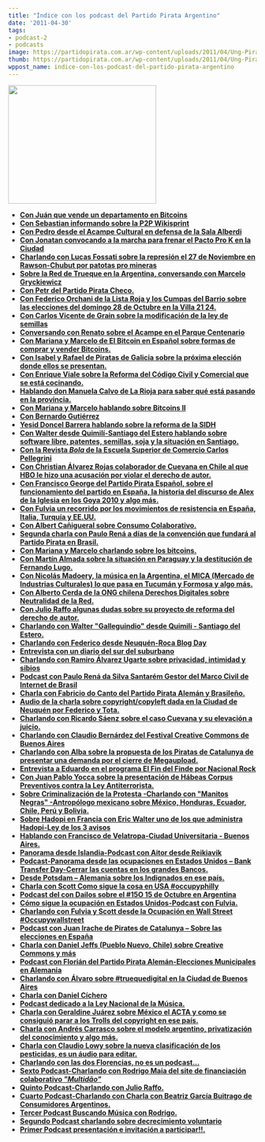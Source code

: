 ```yaml
---
title: "Índice con los podcast del Partido Pirata Argentino"
date: '2011-04-30'
tags:
- podcast-2
- podcasts
image: https://partidopirata.com.ar/wp-content/uploads/2011/04/Ung-Pirat-gubben1.png
thumb: https://partidopirata.com.ar/wp-content/uploads/2011/04/Ung-Pirat-gubben1.png
wppost_name: indice-con-los-podcast-del-partido-pirata-argentino
---
```


<a href="https://partidopirata.com.ar/wp-content/uploads/2011/04/Ung-Pirat-gubben1.png"><img class="aligncenter size-medium wp-image-858" title="Ung Pirat gubben" alt="" src="https://partidopirata.com.ar/wp-content/uploads/2011/04/Ung-Pirat-gubben1-300x240.png" width="300" height="240" /></a>
<ul>
	<li><strong><a href="https://partidopirata.com.ar/2013/04/09/charlando-con-juan-que-vende-un-departamento-en-caseros-pcia-de-buenos-aires-en-bitcoins/">Con Juán que vende un departamento en Bitcoins</a></strong></li>
	<li><strong><a href="https://partidopirata.com.ar/8850/podcast-con-sebastian-sobre-la-p2pwikisprint-del-20-de-marzo">Con Sebastian informando sobre la P2P Wikisprint</a></strong></li>
	<li><strong><a href="https://partidopirata.com.ar/8040/desde-el-acampe-cultural-resistiendo-a-la-privatizacion-de-la-cultura-podcast-con-federico">Con Pedro desde el Acampe Cultural en defensa de la Sala Alberdi</a></strong></li>
	<li><strong><a href="https://partidopirata.com.ar/7807/podcast-con-jonatan-baldiviezo-todos-a-la-legislatura-a-frenar-el-pacto-pro-k">Con Jonatan convocando a la marcha para frenar el Pacto Pro K en la Ciudad</a></strong></li>
	<li><strong><a href="https://partidopirata.com.ar/7564/charlando-con-lucas-fossati-sobre-lo-que-paso-en-rawson-chubut-megamineria">Charlando con Lucas Fossati sobre la represión el 27 de Noviembre en Rawson-Chubut por patotas pro mineras</a></strong></li>
	<li><strong><a href="https://partidopirata.com.ar/7259/sobre-la-red-de-trueque-en-la-argentina-conversando-con-marcelo-gryckiewicz">Sobre la Red de Trueque en la Argentina, conversando con Marcelo Gryckiewicz</a></strong></li>
	<li><strong><a href="https://partidopirata.com.ar/7197/conversando-con-petr-del-partido-pirata-checo">Con Petr del Partido Pirata Checo.</a>
</strong></li>
	<li><strong><a href="https://partidopirata.com.ar/7045/charlando-con-federico-orchani-de-la-lista-roja-y-los-cumpas-del-barrio-elecciones-en-villa-21-24">Con Federico Orchani de la Lista Roja y los Cumpas del Barrio sobre las elecciones del domingo 28 de Octubre en la Villa 21 24.</a></strong></li>
	<li><strong><a href="https://partidopirata.com.ar/6897/hablando-con-carlos-vicente-de-grain-y-biodiversidadla-sobre-la-ley-de-semillas" target="_blank">Con Carlos Vicente de Grain sobre la modificación de la ley de semillas</a>
</strong></li>
	<li><strong><a href="https://partidopirata.com.ar/6889/conversando-con-renato-sobre-el-acampe-en-parque-centenario">Conversando con Renato sobre el Acampe en el Parque Centenario</a></strong></li>
	<li><strong><a href="https://partidopirata.com.ar/6763/charlando-con-mariana-y-marcelo-sobre-bitcoins-iii">Con Mariana y Marcelo de El Bitcoin en Español sobre formas de comprar y vender Bitcoins.</a>
</strong></li>
	<li><strong><a href="https://partidopirata.com.ar/6567/hablando-con-isabel-y-rafael-de-piratas-de-galicia-ante-las-elecciones-del-21-de-octubre">Con Isabel y Rafael de Piratas de Galicia sobre la próxima elección donde ellos se presentan.</a>
</strong></li>
	<li><strong><a href="https://partidopirata.com.ar/6603/charlando-con-enrique-viale-sobre-la-reforma-de-los-codigos-civil-y-comercial">Con Enrique Viale sobre la Reforma del Código Civil y Comercial que se está cocinando.</a></strong></li>
	<li><strong><a href="https://partidopirata.com.ar/6363/sabiendo-un-poco-mas-que-pasa-en-la-rioja-con-manuela-calvo-de-la-fundacion-lola-mora">Hablando don Manuela Calvo de La Rioja para saber qué está pasando en la provincia.</a></strong></li>
	<li><strong><a href="https://partidopirata.com.ar/6328/con-mariana-y-marcelo-sobre-bitcoin-ii">Con Mariana y Marcelo hablando sobre Bitcoins II</a></strong></li>
	<li><strong><a href="https://partidopirata.com.ar/6322/conversando-con-bernardo-gutierrez">Con Bernardo Gutiérrez</a></strong></li>
	<li><strong><a href="https://partidopirata.com.ar/6341/yesid-doncel-barrera-hablando-sobre-la-reforma-de-la-sidh-derechos-humanos-oea">Yesid Doncel Barrera hablando sobre la reforma de la SIDH</a></strong></li>
	<li><strong><a href="https://partidopirata.com.ar/5924/charlando-con-walter-galleguindio-desde-quimili-santiago-del-estero">Con Walter desde Quimilí-Santiago del Estero hablando sobre software libre, patentes, semillas, soja y la situación en Santiago.</a>
</strong></li>
	<li><strong><a href="https://partidopirata.com.ar/5916/charlando-con-los-editores-de-la-revista-bola-sobre-la-escuela-superior-de-comercio-carlos-pellegrini">Con la Revista <em>Bola</em> de la Escuela Superior de Comercio Carlos Pellegrini</a></strong></li>
	<li><strong><a href="https://partidopirata.com.ar/5799/charlando-con-christian-alvarez-quien-fuera-acusado-de-ser-administrador-de-cuevana-en-chile">Con Christian Álvarez Rojas colaborador de Cuevana en Chile al que HBO le hizo una acusación por violar el derecho de autor.</a>
</strong></li>
	<li><strong><a href="https://partidopirata.com.ar/5769/podcast-con-francisco-george-del-partido-pirata-espanol">Con Francisco George del Partido Pirata Español, sobre el funcionamiento del partido en España, la historia del discurso de Alex de la Iglesia en los Goya 2010 y algo más.</a></strong></li>
	<li><a href="https://partidopirata.com.ar/5619/podcastcon-fulvia-repasando-los-movimientos-de-resistencia-en-turquia-italia-espana-y-usa"><strong>Con Fulvia un recorrido por los movimientos de resistencia en España, Italia, Turquía y EE.UU.</strong></a></li>
	<li><strong><a href="https://partidopirata.com.ar/5625/charlando-sobre-consumo-colaborativo-con-albert-canigueral">Con Albert Cañigueral sobre Consumo Colaborativo.</a></strong></li>
	<li><strong><a href="https://partidopirata.com.ar/5498/hablando-con-paulo-rena-sobre-el-lanzamiento-del-partido-pirata-de-brasil-y-el-marco-civil">Segunda charla con Paulo Rená a días de la convención que fundará al Partido Pirata en Brasil.</a></strong></li>
	<li><strong><a href="https://partidopirata.com.ar/5086/podcast-sobre-bitcoin-aprendiendo-una-nueva-manera-de-intercambiar">Con Mariana y Marcelo charlando sobre los bitcoins.</a></strong></li>
	<li><strong><a href="https://partidopirata.com.ar/4937/charlando-con-el-dr-martin-almada-para-entender-un-poco-mas-lo-que-pasa-en-paraguay">Con Martín Almada sobre la situación en Paraguay y la destitución de Fernando Lugo.</a></strong></li>
	<li><strong><a href="https://partidopirata.com.ar/4631/podcast-charlando-con-nicolas-madoery-sobre-musica-el-premica-en-formosa-y-tucuman-y-algo-mas">Con Nicolás Madoery, la música en la Argentina, el MICA (Mercado de Industrias Culturales) lo que pasa en Tucumán y Formosa y algo más.</a></strong></li>
	<li><strong><a href="https://partidopirata.com.ar/4513/charlando-con-alberto-cerda-de-la-ong-derechos-digitales-de-chile">Con Alberto Cerda de la ONG chilena Derechos Digitales sobre Neutralidad de la Red.</a></strong></li>
	<li><a href="https://partidopirata.com.ar/4381/audiencia-publica-libre-acceso-a-la-cultura-en-internet-proyecto-de-ley-de-proyecto-sur"><strong>Con Julio Raffo algunas dudas sobre su proyecto de reforma del derecho de autor.</strong></a></li>
	<li><strong><a href="https://partidopirata.com.ar/4351/podcast-desde-quimili-santiago-del-estero-con-walter-galleguindio-un-partido-pirata-en-santiago">Charlando con Walter "Galleguindio" desde Quimili - Santiago del Estero.</a></strong></li>
	<li><strong><a href="https://partidopirata.com.ar/4347/charlando-con-federico-desde-neuquen-roca-blog-day">Charlando con Federico desde Neuquén-Roca Blog Day</a></strong></li>
	<li><strong><a href="https://partidopirata.com.ar/4224/podcast-con-un-periodista-de-un-diario-del-conurbano-bonaerense">Entrevista con un diario del sur del suburbano</a></strong></li>
	<li><strong><a href="https://partidopirata.com.ar/4219/podcast-con-ramiro-alvarez-ugarte-sobre-privacidad-intimidad-y-como-cuidarla">Charlando con Ramiro Álvarez Ugarte sobre privacidad, intimidad y sibios</a></strong></li>
	<li><strong><a href="https://partidopirata.com.ar/3891/podcast-con-paulo-rena-da-silva-santarem-gestor-del-marco-civil-de-internet-de-brasil">Podcast con Paulo Rená da Silva Santarém Gestor del Marco Civil de Internet de Brasil</a></strong></li>
	<li><strong><a href="https://partidopirata.com.ar/3833/podcast-con-fabricio-do-canto-del-partido-pirata-aleman">Charla con Fabricio do Canto del Partido Pirata Alemán y Brasileño.</a></strong></li>
	<li><strong><a href="http://partido-pirata.blogspot.com/2012/03/audio-de-la-charla-realizada-el-24-de.html">Audio de la charla sobre copyright/copyleft dada en la Ciudad de Neuquén por Federico y Tota.</a></strong></li>
	<li><strong><a href="https://partidopirata.com.ar/3588/podcast-con-el-senor-fiscal-ricardo-saenz-quien-investigo-las-denuncias-contra-cuevana">Charlando con Ricardo Sáenz sobre el caso Cuevana y su elevación a juicio.</a></strong></li>
	<li><strong><a href="https://partidopirata.com.ar/3433/podcast-charlando-con-claudio-bernardez-del-festival-buenos-aires-creative-commons">Charlando con Claudio Bernárdez del Festival Creative Commons de Buenos Aires</a></strong></li>
	<li><strong><a href="https://partidopirata.com.ar/2948/podcast-sobre-la-movida-de-los-piratas-de-catalunya-por-el-cierre-de-cuentas-de-megaupload">Charlando con Alba sobre la propuesta de los Piratas de Catalunya de presentar una demanda por el cierre de Megaupload.</a></strong></li>
	<li><a href="https://partidopirata.com.ar/2962/entrevista-a-eduardo-gonzalez-en-el-programa-el-fin-del-finde"><strong>Entrevista a Eduardo en el programa El Fin del Finde por Nacional Rock</strong></a></li>
	<li><strong><a href="https://partidopirata.com.ar/2793/podcast-con-juan-pablo-yocca-sobre-el-habeas-corpus-preventivo-contra-la-ley-antiterrorista">Con Juan Pablo Yocca sobre la presentación de Hábeas Corpus Preventivos contra la Ley Antiterrorista.</a></strong></li>
	<li><a href="https://partidopirata.com.ar/2645/podcast-charlando-sobre-la-criminalizacion-de-la-protesta-en-latinoamerica"><strong>Sobre Criminalización de la Protesta -Charlando con "Manitos Negras" -Antropólogo mexicano sobre México, Honduras, Ecuador, Chile, Perú y Bolivia.</strong></a></li>
	<li><strong><a href="https://partidopirata.com.ar/2648/ahora-que-se-viene-la-criminalizacion-como-es-hadopi-en-francia-podcast">Sobre Hadopi en Francia con Eric Walter uno de los que administra Hadopi-Ley de los 3 avisos </a></strong></li>
	<li><strong><a href="http://partido-pirata.blogspot.com/2011/11/charlando-con-francisco-de-velatropa.html">Hablando con Francisco de Velatropa-Ciudad Universitaria - Buenos Aires.</a></strong></li>
	<li><strong><a href="../2060/panorama-desde-islandia-podcast-con-aitor-desde-reikiavik" rel="bookmark">Panorama desde Islandia-Podcast con Aitor desde Reikiavik</a></strong></li>
	<li><strong><a href="../2153/podcast-panorama-desde-las-ocupaciones-en-estados-unidos-bank-transfer-day-cerrar-las-cuentas-en-los-grandes-bancos" rel="bookmark">Podcast-Panorama desde las ocupaciones en Estados Unidos – Bank Transfer Day-Cerrar las cuentas en los grandes Bancos.</a></strong></li>
	<li><strong><a href="../2156/desde-potsdam-alemania-sobre-los-indignados-en-ese-pais-podcast" rel="bookmark">Desde Potsdam – Alemania sobre los Indignados en ese país.</a></strong></li>
	<li><strong><a href="../1928/charla-con-scott-como-sigue-la-cosa-en-usa-occupyphilly" rel="bookmark">Charla con Scott Como sigue la cosa en USA #occupyphilly</a></strong></li>
	<li><strong><a href="../2025/podcast-del-con-dailos-sobre-el-15o-15-de-octubre" rel="bookmark">Podcast del con Dailos sobre el #15O 15 de Octubre en Argentina</a></strong></li>
	<li><strong><a href="../2058/como-sigue-la-ocupacion-en-estados-unidos-podcast-con-fulvia" rel="bookmark">Cómo sigue la ocupación en Estados Unidos-Podcast con Fulvia.</a></strong></li>
	<li><strong><a href="../1910/charlando-con-fulvia-y-scott-desde-la-ocupacion-en-wall-street-occupywallstreet" rel="bookmark">Charlando con Fulvia y Scott desde la Ocupación en Wall Street #Occupywallstreet</a></strong></li>
	<li><strong><a href="../1888/podcast-con-juan-irache-de-pirates-de-catalunya-sobre-las-elecciones-en-espana" rel="bookmark">Podcast con Juan Irache de Pirates de Catalunya – Sobre las elecciones en España</a></strong></li>
	<li><strong><a href="../1635/charla-con-daniel-jeffs-pueblo-nuevo-chile-sobre-creative-commons-y-mas" rel="bookmark">Charla con Daniel Jeffs (Pueblo Nuevo, Chile) sobre Creative Commons y más</a></strong></li>
	<li><strong><a href="../1837/podcast-con-florian-del-partido-pirata-aleman-elecciones-municipales-en-alemania" rel="bookmark">Podcast con Florián del Partido Pirata Alemán-Elecciones Municipales en Alemania</a></strong></li>
	<li><strong><a href="../1589/charlando-con-alvaro-sobre-truequedigital-en-la-ciudad-de-buenos-aires" rel="bookmark">Charlando con Álvaro sobre #truequedigital en la Ciudad de Buenos Aires</a></strong></li>
	<li><strong><a href="https://partidopirata.com.ar/1546/charla-con-daniel-cichero-sobre-su-libro-bombas-sobre-buenos-aires">Charla con Daniel Cíchero</a></strong></li>
	<li><strong><a href="https://partidopirata.com.ar/1532/podcast-dedicado-a-la-ley-nacional-de-musica">Podcast dedicado a la Ley Nacional de la Música.</a></strong></li>
	<li><strong><a href="https://partidopirata.com.ar/1518/charla-con-geraldine-juarez-de-mexico-sobre-el-acta-y-formas-de-organizarse-para-oponerse-a-lo-que-viene">Charla con Geraldine Juárez sobre México el ACTA y como se consiguió parar a los Trolls del copyright en ese país.</a></strong></li>
	<li><strong><a href="https://partidopirata.com.ar/1503/charla-con-andres-carrasco">Charla con Andrés Carrasco sobre el modelo argentino, privatización del conocimiento y algo más.</a></strong></li>
	<li><strong><a href="http://partido-pirata.blogspot.com/2011/07/glifosato-agrotoxicos-si-quieren-ayudar.html">Charla con Claudio Lowy sobre la nueva clasificación de los pesticidas, es un áudio para editar.</a></strong></li>
	<li><strong><a href="http://partido-pirata.blogspot.com/2011/05/no-es-un-podcast-es-una-charla.html">Charlando con las dos Florencias, no es un podcast...</a></strong></li>
	<li><strong><a href="https://partidopirata.com.ar/916/916">Sexto Podcast-Charlando con Rodrigo Maia del site de financiación colaborativo <em>"Multidão"</em></a></strong></li>
	<li><strong><a href="https://partidopirata.com.ar/848/quinto-podcast-charlando-con-julio-raffo">Quinto Podcast-Charlando con Julio Raffo.</a></strong></li>
	<li><strong><a href="http://partido-pirata.blogspot.com/2011/04/cuarto-podcast-del-partido-pirata.html">Cuarto Podcast-Charlando con Charla con Beatriz García Buitrago de Consumidores Argentinos. </a></strong></li>
	<li><strong><a href="http://partido-pirata.blogspot.com/2011/03/tercer-podcast-del-partido-pirata.html">Tercer Podcast Buscando Música con Rodrigo.
</a></strong></li>
	<li><strong><a href="http://partido-pirata.blogspot.com/2010/11/segundo-podcast-del-partido-pirata.html" target="_blank">Segundo Podcast charlando sobre decrecimiento voluntario
</a></strong></li>
	<li><strong><a href="http://partido-pirata.blogspot.com/2010/10/podcast-del-partido-pirata-argentino.html">Primer Podcast presentación e invitación a participar!!.</a></strong></li>
</ul>
&nbsp;
